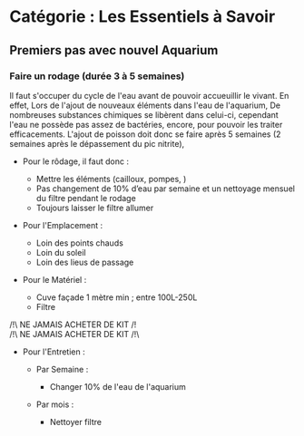 # Catégorie : Les Essentiels à Savoir

## Premiers pas avec nouvel Aquarium
### Faire un rodage (durée 3 à 5 semaines)
Il faut s'occuper du cycle de l'eau avant de pouvoir accueuillir le vivant.
En effet, Lors de l'ajout de nouveaux éléments dans l'eau de l'aquarium, De
nombreuses substances chimiques se libèrent dans celui-ci, cependant l'eau ne
possède pas assez de bactéries, encore, pour pouvoir les traiter efficacements.
L'ajout de poisson doit donc se faire après 5 semaines (2 semaines après le
dépassement du pic nitrite),
- Pour le rôdage, il faut donc :
    - Mettre les éléments (cailloux, pompes, )
    - Pas changement de 10% d’eau par semaine et un nettoyage mensuel du filtre pendant le rodage
    - Toujours laisser le filtre allumer


- Pour l'Emplacement :
    - Loin des points chauds
    - Loin du soleil
    - Loin des lieus de passage

- Pour le Matériel :
    - Cuve façade 1 mètre min ; entre 100L-250L
    - Filtre

/!\ NE JAMAIS ACHETER DE KIT /!\
/!\ NE JAMAIS ACHETER DE KIT /!\
- Pour l'Entretien :
    - Par Semaine :
        - Changer 10% de l'eau de l'aquarium

    - Par mois :
        - Nettoyer filtre